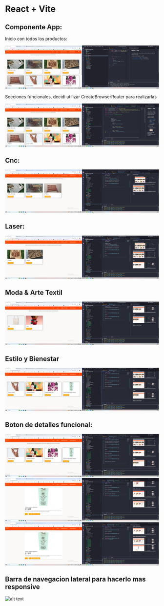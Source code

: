 # React + Vite



Componente App:
-
Inicio con todos los productos:

![alt text](/src/imgReadme/image.png)

Secciones funcionales, decidi utilizar CreateBrowserRouter para realizarlas

![alt text](/src/imgReadme/image2.png)

Cnc:
-
![alt text](/src/imgReadme/image3.png)

Laser:
-
![alt text](/src/imgReadme/image4.png)

Moda & Arte Textil
-
![alt text](/src/imgReadme/image5.png)

Estilo y Bienestar
-
![alt text](/src/imgReadme/image6.png)


Boton de detalles funcional:
-
![alt text](/src/imgReadme/image7.png)
![alt text](/src/imgReadme/image8.png)
![alt text](/src/imgReadme/image9.png)

Barra de navegacion lateral para hacerlo mas responsive
-
![alt text](/src/imgReadme/image10.png)

